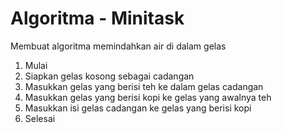 # Algoritma - Minitask
Membuat algoritma memindahkan air di dalam gelas

1. Mulai
2. Siapkan gelas kosong sebagai cadangan 
3. Masukkan gelas yang berisi teh ke dalam gelas cadangan
4. Masukkan gelas yang berisi kopi ke gelas yang awalnya teh
5. Masukkan isi gelas cadangan ke gelas yang berisi kopi
6. Selesai
